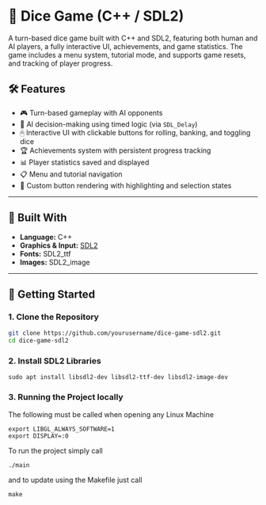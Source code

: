# 🎲 Dice Game (C++ / SDL2)

A turn-based dice game built with C++ and SDL2, featuring both human and AI players, a fully interactive UI, achievements, and game statistics.
The game includes a menu system, tutorial mode, and supports game resets, and tracking of player progress.

## 🛠 Features

- 🎮 Turn-based gameplay with AI opponents
- 🧠 AI decision-making using timed logic (via `SDL_Delay`)
- 🖱 Interactive UI with clickable buttons for rolling, banking, and toggling dice
- 🏆 Achievements system with persistent progress tracking
- 📊 Player statistics saved and displayed
- 📋 Menu and tutorial navigation
- 🎨 Custom button rendering with highlighting and selection states

---

## 🔧 Built With
- **Language:** C++
- **Graphics & Input:** [SDL2](https://www.libsdl.org/)
- **Fonts:** SDL2_ttf
- **Images:** SDL2_image
---

## 🚀 Getting Started

### 1. Clone the Repository

```bash
git clone https://github.com/yourusername/dice-game-sdl2.git
cd dice-game-sdl2
```

### 2. Install SDL2 Libraries
```
sudo apt install libsdl2-dev libsdl2-ttf-dev libsdl2-image-dev
```

### 3. Running the Project locally
The following must be called when opening any Linux Machine
```
export LIBGL_ALWAYS_SOFTWARE=1
export DISPLAY=:0
```
To run the project simply call
```
./main
```
and to update using the Makefile just call
```
make
```


